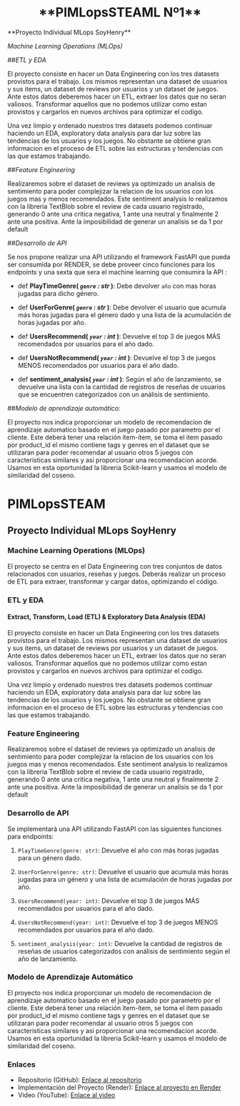 
<h1 align=center> **PIMLopsSTEAML Nº1** </h1>
**Proyecto Individual MLops SoyHenry**

*Machine Learning Operations (MLOps)*

##*ETL y EDA*

El proyecto consiste en hacer un Data Engineering con los tres datasets provistos para el trabajo. Los mismos representan una dataset de usuarios y sus items, un dataset de reviews por usuarios y un dataset de juegos.
Ante estos datos deberemos hacer un ETL, extraer los datos que no seran valiosos. Transformar aquellos que no podemos utilizar como estan provistos y cargarlos en nuevos archivos para optimizar el codigo.

Una vez limpio y ordenado nuestros tres datasets podemos continuar haciendo un EDA, exploratory data analysis para dar luz sobre las tendencias de los usuarios y los juegos. No obstante se obtiene gran informacion en el proceso de ETL sobre las estructuras y tendencias con las que estamos trabajando.

##*Feature Engineering*
 
Realizaremos sobre el dataset de reviews ya optimizado un analisis de sentimiento para poder complejizar la relacion de los usuarios con los juegos mas y menos recomendados. Este sentiment analysis lo realizamos con la libreria TextBlob sobre el review de cada usuario registrado, generando 0 ante una critica negativa, 1 ante una neutral y finalmente 2 ante una positiva. Ante la imposibilidad de generar un analisis se da 1 por default

##*Desarrollo de API*

Se nos propone realizar una API utilizando el framework FastAPI que pueda ser consumida por RENDER, se debe proveer cinco funciones para los endpoints y una sexta que sera el machine learning que consumira la API : 

+ def **PlayTimeGenre( *`genre` : str* )**:
    Debe devolver `año` con mas horas jugadas para dicho género.
  

+ def **UserForGenre( *`genre` : str* )**:
    Debe devolver el usuario que acumula más horas jugadas para el género dado y una lista de la acumulación de horas jugadas por año.

+ def **UsersRecommend( *`year` : int* )**:
   Devuelve el top 3 de juegos MÁS recomendados por usuarios para el año dado. 

+ def **UsersNotRecommend( *`year` : int* )**:
   Devuelve el top 3 de juegos MENOS recomendados por usuarios para el año dado. 

+ def **sentiment_analysis( *`year` : int* )**:
    Según el año de lanzamiento, se devuelve una lista con la cantidad de registros de reseñas de usuarios que se encuentren categorizados con un análisis de sentimiento. 

##*Modelo de aprendizaje automático:*

El proyecto nos indica proporcionar un modelo de recomendacion de aprendizaje automatico basado en el juego pasado por parametro por el cliente. Este deberá tener una relación ítem-ítem, se toma el item pasado por product_id el mismo contiene tags y genres en el dataset que se utilizaran para poder recomendar al usuario otros 5 juegos con caracteristicas similares y asi proporcionar una recomendacion acorde.
Usamos en esta oportunidad la libreria Scikit-learn y usamos el modelo de similaridad del coseno.


# PIMLopsSTEAM
## Proyecto Individual MLops SoyHenry

### Machine Learning Operations (MLOps)

El proyecto se centra en el Data Engineering con tres conjuntos de datos relacionados con usuarios, reseñas y juegos. Deberás realizar un proceso de ETL para extraer, transformar y cargar datos, optimizando el código.

### ETL y EDA

#### Extract, Transform, Load (ETL) & Exploratory Data Analysis (EDA)

El proyecto consiste en hacer un Data Engineering con los tres datasets provistos para el trabajo. Los mismos representan una dataset de usuarios y sus items, un dataset de reviews por usuarios y un dataset de juegos.
Ante estos datos deberemos hacer un ETL, extraer los datos que no seran valiosos. Transformar aquellos que no podemos utilizar como estan provistos y cargarlos en nuevos archivos para optimizar el codigo.

Una vez limpio y ordenado nuestros tres datasets podemos continuar haciendo un EDA, exploratory data analysis para dar luz sobre las tendencias de los usuarios y los juegos. No obstante se obtiene gran informacion en el proceso de ETL sobre las estructuras y tendencias con las que estamos trabajando.


### Feature Engineering

Realizaremos sobre el dataset de reviews ya optimizado un analisis de sentimiento para poder complejizar la relacion de los usuarios con los juegos mas y menos recomendados. Este sentiment analysis lo realizamos con la libreria TextBlob sobre el review de cada usuario registrado, generando 0 ante una critica negativa, 1 ante una neutral y finalmente 2 ante una positiva. Ante la imposibilidad de generar un analisis se da 1 por default

### Desarrollo de API

Se implementará una API utilizando FastAPI con las siguientes funciones para endpoints:

1. `PlayTimeGenre(genre: str)`: Devuelve el año con más horas jugadas para un género dado.

2. `UserForGenre(genre: str)`: Devuelve el usuario que acumula más horas jugadas para un género y una lista de acumulación de horas jugadas por año.

3. `UsersRecommend(year: int)`: Devuelve el top 3 de juegos MÁS recomendados por usuarios para el año dado.

4. `UsersNotRecommend(year: int)`: Devuelve el top 3 de juegos MENOS recomendados por usuarios para el año dado.

5. `sentiment_analysis(year: int)`: Devuelve la cantidad de registros de reseñas de usuarios categorizados con análisis de sentimiento según el año de lanzamiento.

### Modelo de Aprendizaje Automático

El proyecto nos indica proporcionar un modelo de recomendacion de aprendizaje automatico basado en el juego pasado por parametro por el cliente. Este deberá tener una relación ítem-ítem, se toma el item pasado por product_id el mismo contiene tags y genres en el dataset que se utilizaran para poder recomendar al usuario otros 5 juegos con caracteristicas similares y asi proporcionar una recomendacion acorde.
Usamos en esta oportunidad la libreria Scikit-learn y usamos el modelo de similaridad del coseno.

### Enlaces

- Repositorio (GitHub): [Enlace al repositorio](https://github.dev/MDPizzio/PIMLopsSTEAM/)
- Implementación del Proyecto (Render): [Enlace al proyecto en Render](https://pisteamdataset.onrender.com/docs)
- Video (YouTube): [Enlace al video](inserta_tu_enlace_aqui)



